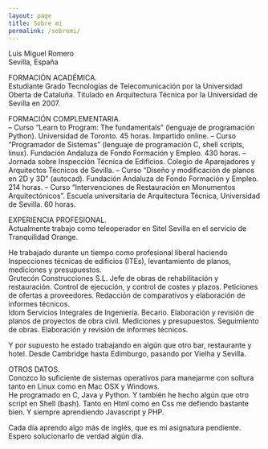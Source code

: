 ```yaml
---
layout: page
title: Sobre mi
permalink: /sobremi/
---
```


Luis Miguel Romero  
Sevilla, España

FORMACIÓN ACADÉMICA.  
Estudiante Grado Tecnologías de Telecomunicación por la Universidad Oberta de Cataluña. 
Titulado en Arquitectura Técnica por la Universidad de Sevilla en 2007.

FORMACIÓN COMPLEMENTARIA.  
– Curso “Learn to Program: The fundamentals” (lenguaje de programación Python). Universidad de Toronto. 45 horas. Impartido online.
– Curso “Programador de Sistemas” (lenguaje de programación C, shell scripts, linux). Fundación Andaluza de Fondo Formación y Empleo. 430 horas.
– Jornada sobre Inspección Técnica de Edificios. Colegio de Aparejadores y Arquitectos Técnicos de Sevilla.
– Curso “Diseño y modificación de planos en 2D y 3D” (autocad). Fundación Andaluza de Fondo Formación y Empleo. 214 horas.
– Curso “Intervenciones de Restauración en Monumentos Arquitectónicos”. Escuela universitaria de Arquitectura Técnica, Universidad de Sevilla. 60 horas.

EXPERIENCIA PROFESIONAL.  
Actualmente trabajo como teleoperador en Sitel Sevilla en el servicio de Tranquilidad Orange.

He trabajado durante un tiempo como profesional liberal haciendo Inspecciones técnicas de edificios (ITEs), levantamiento de planos, mediciones y presupuestos.  
Grutecón Construcciones S.L. Jefe de obras de rehabilitación y restauración. Control de ejecución, y control de costes y plazos. Peticiones de ofertas a proveedores. Redacción de comparativos y elaboración de informes técnicos.  
Idom Servicios Integrales de Ingeniería. Becario. Elaboración y revisión de planos de proyectos de obra civil. Mediciones y presupuestos. Seguimiento de obras. Elaboración y revisión de informes técnicos.

Y por supuesto he estado trabajando en algún que otro bar, restaurante y hotel. Desde Cambridge hasta Edimburgo, pasando por Vielha y Sevilla.

OTROS DATOS.  
Conozco lo suficiente de sistemas operativos para manejarme con soltura tanto en Linux como en Mac OSX y Windows.  
He programado en C, Java y Python. Y también he hecho algún que otro script en Shell (bash). Tanto en Html como en Css me defiendo bastante bien. Y siempre aprendiendo Javascript y PHP.

Cada día aprendo algo más de inglés, que es mi asignatura pendiente. Espero solucionarlo de verdad algún día.
